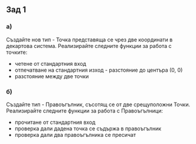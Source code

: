 ## Зад 1

### a)
Създайте нов тип - Точка представяща се чрез две координати в декартова система. Реализирайте следните функции за работа с точките:
- четене от стандартния вход
- отпечатване на стандартния изход - разстояние до центъра (0, 0)
- разстояние между две точки

### б)

Създайте тип - Правоъгълник, съсотящ се от две срещуположни Точки. Реализирайте следните функции за работа с Правоъгълници:
- прочитане от стандартния вход
- проверка дали дадена точка се съдържа в правоъгълник
- проверка дали два правоъгълника се пресичат
